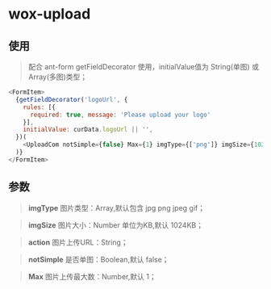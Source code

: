 # wox-upload

## 使用

> 配合 ant-form getFieldDecorator 使用，initialValue值为 String(单图) 或 Array(多图)类型；

```javascript
<FormItem>
  {getFieldDecorator('logoUrl', {
    rules: [{
      required: true, message: 'Please upload your logo'
    }],
    initialValue: curData.logoUrl || '',
  })(
    <UploadCom notSimple={false} Max={1} imgType={['png']} imgSize={1024} action={`${Base.img}/wximg/dppLogo/upload`}/>
  )}
</FormItem>
```

## 参数

> **imgType** 图片类型：Array,默认包含 jpg png jpeg gif；

> **imgSize** 图片大小：Number 单位为KB,默认 1024KB；

> **action**  图片上传URL：String；

> **notSimple**  是否单图：Boolean,默认 false；

> **Max**  图片上传最大数：Number,默认 1；